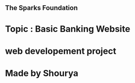 






## The Sparks Foundation
# Topic : Basic Banking Website
# web developement project
# Made by Shourya

